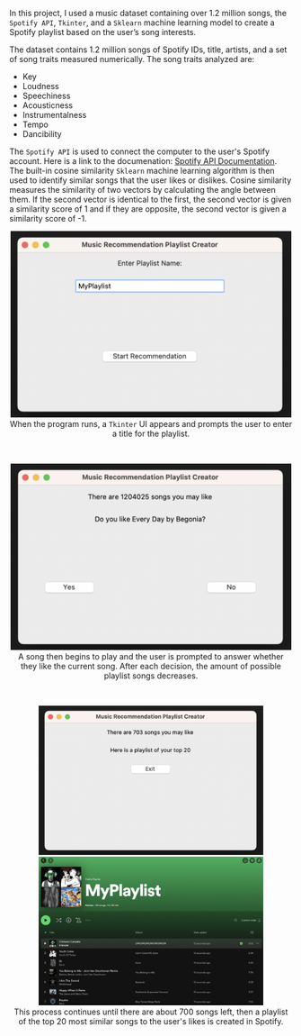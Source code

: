 In this project, I used a music dataset containing over 1.2 million songs, the `Spotify API`, `Tkinter`, and a `Sklearn` machine learning model to create a Spotify playlist based on the user’s song interests.

The dataset contains 1.2 million songs of Spotify IDs, title, artists, and a set of song traits measured numerically.
The song traits analyzed are:  
- Key
- Loudness
- Speechiness
- Acousticness
- Instrumentalness
- Tempo
- Dancibility
  
The `Spotify API` is used to connect the computer to the user's Spotify account. Here is a link to the documenation: [Spotify API Documentation](https://developer.spotify.com/documentation/web-api).
The built-in cosine similarity `Sklearn` machine learning algorithm is then used to identify similar songs that the user likes or dislikes. 
Cosine similarity measures the similarity of two vectors by calculating the angle between them. 
If the second vector is identical to the first, the second vector is given a similarity score of 1 and if they are opposite, the second vector is given a similarity score of -1.
 <br/>
<p align="center">
  <img src="/images/PlaylistName.png" width="500"/><br/>
  When the program runs, a <code>Tkinter</code> UI appears and prompts the user to enter a title for the playlist. 
</p>
<br/>
<p align="center">
  <img src="/images/SongsLeft1.png" width="500"/><br/>
  A song then begins to play and the user is prompted to answer whether they like the current song. After each decision, the amount of possible playlist songs decreases.  
</p>
<br/>
<p align="center">
  <img src="/images/PlaylistCreated.png" width="400"/>
  <img src="/images/FinalPlaylist.png" width="400"/><br/>
  This process continues until there are about 700 songs left, then a playlist of the top 20 most similar songs to the user's likes is created in Spotify.
</p>
